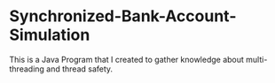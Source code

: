 # Synchronized-Bank-Account-Simulation

This is a Java Program that I created to gather knowledge about multi-threading and thread safety.
